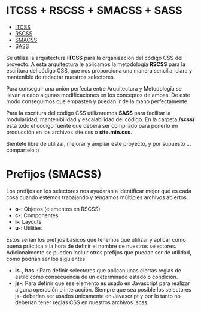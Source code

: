 # ITCSS + RSCSS + SMACSS + SASS

- [ITCSS](https://www.creativebloq.com/web-design/manage-large-css-projects-itcss-101517528)
- [RSCSS](https://rscss.io/)
- [SMACSS](http://smacss.com/)
- [SASS](https://sass-lang.com/)

Se utiliza la arquitectura **ITCSS** para la organización del código CSS del proyecto. A esta arquitectura le aplicamos la metodología **RSCSS** para la escritura del código CSS, que nos proporciona una manera sencilla, clara y mantenible de redactar nuestros selectores. 

Para conseguir una unión perfecta entre Arquitectura y Metodología se llevan a cabo algunas modificaciones en los conceptos de ambas. De este modo conseguimos que empasten y puedan ir de la mano perfectamente.

Para la escritura del código CSS utilizaremos **SASS** para facilitar la modularidad, mantenibilidad y escalabilidad del código. En la carpeta **/scss/** está todo el código fuente que deberá ser compilado para ponerlo en producción en los archivos site.css o **site.min.css**.

Síentete libre de utilizar, mejorar y ampliar este proyecto, y por supuesto ... compártelo :)

# Prefijos (SMACSS)

Los prefijos en los selectores nos ayudarán a identificar mejor qué es cada cosa cuando estemos trabajando y tengamos múltiples archivos abiertos.

- **o-**: Objetos (elementos en RSCSS)
- **c-**: Componentes
- **l-**: Layouts
- **u-**: Utilities

Estos serían los prefijos básicos que tenemos que utilizar y aplicar como buena práctica a la hora de definir el nombre de nuestros selectores. Adicionalmente se pueden incluir otros prefijos que puedan ser de utilidad, como podrían ser los siguientes:

- **is-**, **has-**: Para definir selectores que aplican unas ciertas reglas de estilo como consecuencia de un determinado estado o condición.
- **js-**: Para definir que ese elemento es usado en Javascript para realizar alguna operación o interacción. Siempre que sea posible los selectores js- deberían ser usados únicamente en Javascript y por lo tanto no deberían tener reglas CSS en nuestros archivos .scss.

